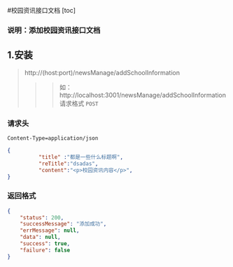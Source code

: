 #校园资讯接口文档
[toc]
### 说明：添加校园资讯接口文档
## 1.安装
> http://(host:port)/newsManage/addSchoolInformation
>>> 如：http://localhost:3001/newsManage/addSchoolInformation
请求格式 `POST`

### 请求头
```
Content-Type=application/json
```
```json
{
          "title" :"都是一些什么标题啊",
          "reTitle":"dsadas",
          "content":"<p>校园资讯内容</p>",
}
```
### 返回格式

```json
{
    "status": 200,
    "successMessage": "添加成功",
    "errMessage": null,
    "data": null,
    "success": true,
    "failure": false
}
```